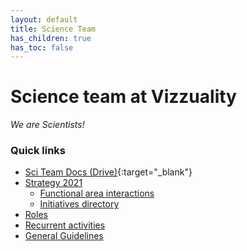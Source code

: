 ```yaml
---
layout: default
title: Science Team
has_children: true
has_toc: false
---
```


# Science team at Vizzuality

_We are Scientists!_

### Quick links

* [Sci Team Docs (Drive)](https://drive.google.com/drive/u/0/folders/1g6IDNeIkK9faym0oDI4hDnf3Hr53sCMa){:target="_blank"}
* [Strategy 2021](/devismos/docs/sciteam/strategy-2021/index/)
  * [Functional area interactions](/devismos/docs/sciteam/strategy-2021/funtional-areas/index/)
  * [Initiatives directory](/devismos/docs/sciteam/strategy-2021/initiatives-directory/index)
* [Roles](/devismos/docs/sciteam/roles/index)
* [Recurrent activities](/devismos/docs/sciteam/recurrent-activities/index)
* [General Guidelines](/devismos/docs/guidelines/index)